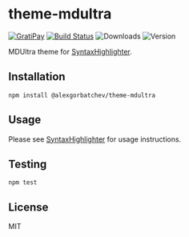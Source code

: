# theme-mdultra

[![GratiPay](https://img.shields.io/gratipay/user/alexgorbatchev.svg)](https://gratipay.com/alexgorbatchev/)
[![Build Status](https://travis-ci.org/syntaxhighlighter/theme-mdultra.svg)](https://travis-ci.org/syntaxhighlighter/theme-mdultra)
![Downloads](https://img.shields.io/npm/dm/@alexgorbatchev/theme-mdultra.svg)
![Version](https://img.shields.io/npm/v/@alexgorbatchev/theme-mdultra.svg)

MDUltra theme for [SyntaxHighlighter](https://github.com/syntaxhighlighter/syntaxhighlighter).

## Installation

```
npm install @alexgorbatchev/theme-mdultra
```

## Usage

Please see [SyntaxHighlighter](https://github.com/syntaxhighlighter/syntaxhighlighter) for usage instructions.

## Testing

```
npm test
```

## License

MIT
